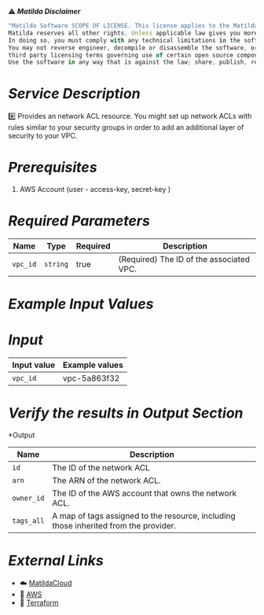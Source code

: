 :warning: ***Matilda Disclaimer***
```javascript
"Matilda Software SCOPE OF LICENSE. This license applies to the Matilda cloud product. The software is licensed, not sold. This agreement only gives you some rights to use the software. 
Matilda reserves all other rights. Unless applicable law gives you more rights despite this limitation, you may use the software only as expressly permitted in this agreement. 
In doing so, you must comply with any technical limitations in the software that only allow you to use it in certain ways. 
You may not reverse engineer, decompile or disassemble the software, or otherwise attempt to derive the source code for the software except and solely to the extent required by 
third party licensing terms governing use of certain open source components that may be included in the software; remove, minimize, block or modify any notices of Matilda or its suppliers in the software. 
Use the software in any way that is against the law; share, publish, rent or lease the software, or provide the software as a offering for others to use."
```

# *Service Description*
:hash: Provides an network ACL resource. You might set up network ACLs with rules similar to your security groups in order to add an additional layer of security to your VPC.

# *Prerequisites*
1. AWS Account (user - access-key, secret-key )


# *Required Parameters*
| Name | Type | Required | Description |
| --- | --- | --- | --- |
| `vpc_id` | `string` | true | (Required) The ID of the associated VPC. |


# *Example Input Values*
# *Input*

| Input value                       | Example values                                                                           |
|-----------------------------------|------------------------------------------------------------------------------------------|
| `vpc_id`                             | vpc-5a863f32                                                                   | 


# *Verify the results in Output Section*
*Output

| Name | Description |
| ------------- | ------------- |
| `id` |  The ID of the network ACL |
| `arn` |The ARN of the network ACL.|
| `owner_id` |The ID of the AWS account that owns the network ACL.|
| `tags_all` |A map of tags assigned to the resource, including those inherited from the provider.|



# *External Links*
* :cloud: [MatildaCloud](https://www.matildacloud.com/docs/ "Matildacloud")
* :link: [AWS](https://aws.amazon.com/console/)
* :link: [Terraform](https://registry.terraform.io/providers/hashicorp/aws/latest/docs/resources/network_acl)
